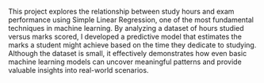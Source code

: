 This project explores the relationship between study hours and exam performance using Simple Linear Regression, one of the most fundamental techniques in machine learning. By analyzing a dataset of hours studied versus marks scored, I developed a predictive model that estimates the marks a student might achieve based on the time they dedicate to studying. Although the dataset is small, it effectively demonstrates how even basic machine learning models can uncover meaningful patterns and provide valuable insights into real-world scenarios.
